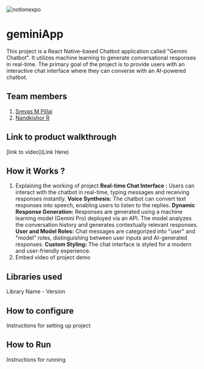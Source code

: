
![notionexpo](https://github.com/TH-Activities/saturday-hack-night-template/assets/90635335/c35eb3eb-c105-4e4a-ac11-36dcda7bca67)




# geminiApp
This project is a React Native-based Chatbot application called "Gemini Chatbot". It utilizes machine learning to generate conversational responses in real-time. The primary goal of the project is to provide users with an interactive chat interface where they can converse with an AI-powered chatbot.
## Team members
1. [Sreyas M Pillai](https://github.com/Sreyas62)
2. [Nandkishor R](https://github.com/nandkishorr)
## Link to product walkthrough
[link to video](Link Here)
## How it Works ?
1. Explaining the working of project
   **Real-time Chat Interface :** Users can interact with the chatbot in real-time, typing messages and receiving responses instantly.
   **Voice Synthesis:** The chatbot can convert text responses into speech, enabling users to listen to the replies.
   **Dynamic Response Generation:** Responses are generated using a machine learning model (Gemini Pro) deployed via an API. The model analyzes the conversation history and generates contextually relevant responses.
   **User and Model Roles:** Chat messages are categorized into "user" and "model" roles, distinguishing between user inputs and AI-generated responses.
   **Custom Styling:** The chat interface is styled for a modern and user-friendly experience.
3. Embed video of project demo
## Libraries used
Library Name - Version
## How to configure
Instructions for setting up project
## How to Run
Instructions for running
